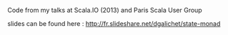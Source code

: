 Code from my talks at Scala.IO (2013) and Paris Scala User Group

slides can be found here : http://fr.slideshare.net/dgalichet/state-monad